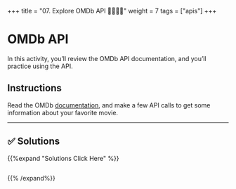+++
title = "07. Explore OMDb API 👩‍🎓👨‍🎓"
weight = 7
tags = ["apis"] 
+++

# OMDb API

In this activity, you’ll review the OMDb API documentation, and you’ll practice using the API.

## Instructions

Read the OMDb [documentation](http://www.omdbapi.com/), and make a few API calls to get some information about your favorite movie.

- - -

## ✅ Solutions
{{%expand "Solutions Click Here" %}}
```python
```
{{% /expand%}}
